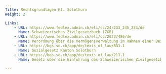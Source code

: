 ```yaml
---
Title: Rechtsgrundlagen Kt. Solothurn
Weight: 2

Links:
    - URL: https://www.fedlex.admin.ch/eli/cc/24/233_245_233/de
      Name: Schweizerisches Zivilgesetzbuch (ZGB)  
    - URL: https://www.fedlex.admin.ch/eli/cc/2023/486/de
      Name: Verordnung über die Vermögensverwaltung im Rahmen einer Beistandschaft oder Vormundschaft
    - URL: https://bgs.so.ch/app/de/texts_of_law/831.1
      Name: Sozialgesetz Kanton Solothurn
    - URL: https://bgs.so.ch/app/de/texts_of_law/211.1
      Name: Gesetz über die Einführung des Schweizerischen Zivilgesetzbuches  
      
---
```


